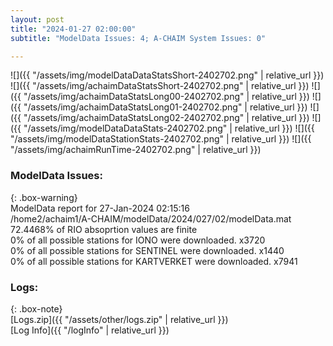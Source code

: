 ```yaml
---
layout: post
title: "2024-01-27 02:00:00"
subtitle: "ModelData Issues: 4; A-CHAIM System Issues: 0"

---
```


![]({{ "/assets/img/modelDataDataStatsShort-2402702.png" | relative_url }})
![]({{ "/assets/img/achaimDataStatsShort-2402702.png" | relative_url }})
![]({{ "/assets/img/achaimDataStatsLong00-2402702.png" | relative_url }})
![]({{ "/assets/img/achaimDataStatsLong01-2402702.png" | relative_url }})
![]({{ "/assets/img/achaimDataStatsLong02-2402702.png" | relative_url }})
![]({{ "/assets/img/modelDataDataStats-2402702.png" | relative_url }})
![]({{ "/assets/img/modelDataStationStats-2402702.png" | relative_url }})
![]({{ "/assets/img/achaimRunTime-2402702.png" | relative_url }})


### ModelData Issues:  
  
{: .box-warning}  
 ModelData report for 27-Jan-2024 02:15:16   
 /home2/achaim1/A-CHAIM/modelData/2024/027/02/modelData.mat   
 72.4468% of RIO absoprtion values are finite   
 0% of all possible stations for IONO were downloaded. x3720   
 0% of all possible stations for SENTINEL were downloaded. x1440   
 0% of all possible stations for KARTVERKET were downloaded. x7941   
  


### Logs:  
  
{: .box-note}  
[Logs.zip]({{ "/assets/other/logs.zip" | relative_url }})  
[Log Info]({{ "/logInfo" | relative_url }})  
